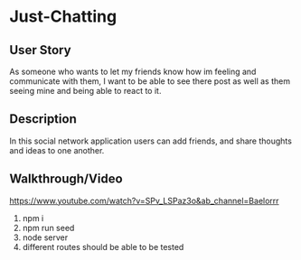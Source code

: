 # Just-Chatting

## User Story
As someone who wants to let my friends know how im feeling and communicate with them, I want to be able to see there post as well as them seeing mine and being able to react to it. 

## Description 
In this social network application users can add friends, and share thoughts and ideas to one another.

## Walkthrough/Video
https://www.youtube.com/watch?v=SPv_LSPaz3o&ab_channel=Baelorrr

1. npm i
2. npm run seed
3. node server
4. different routes should be able to be tested